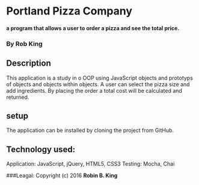 # Portland Pizza Company

#### a program that allows a user to order a pizza and see the total price.

### By Rob King

## Description
This application is a study in o OOP using JavaScript objects and prototyps of objects and objects within objects. A user can select the pizza size and add ingredients. By placing the order a total cost will be calculated and returned.

## setup
The application can be installed by cloning the project from GitHub.

## Technology used:
Application: JavaScript, jQuery, HTML5, CSS3
Testing: Mocha, Chai

###Leagal:
Copyright (c) 2016 **Robin B. King**
